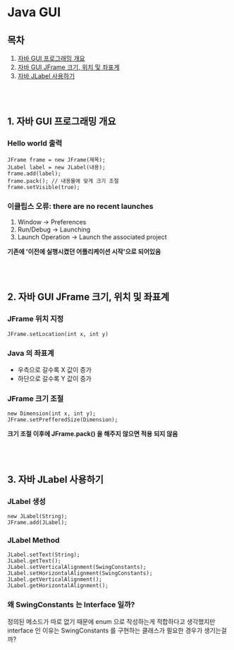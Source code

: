 # Java GUI

## 목차  
1. <a href="#1-자바-GUI-프로그래밍-개요">자바 GUI 프로그래밍 개요</a>
2. <a href="#2-자바-GUI-JFrame-크기-위치-및-좌표계">자바 GUI JFrame 크기, 위치 및 좌표계</a>
3. <a href="#3-자바-JLabel-사용하기">자바 JLabel 사용하기</a>

<br><br>

## 1. 자바 GUI 프로그래밍 개요
### Hello world 출력
```
JFrame frame = new JFrame(제목);
JLabel label = new JLabel(내용);
frame.add(label);
frame.pack(); // 내용물에 맞게 크기 조절
frame.setVisible(true);
```
### 이클립스 오류: there are no recent launches
1. Window -> Preferences
2. Run/Debug -> Launching
3. Launch Operation -> Launch the associated project

**기존에 '이전에 실행시켰던 어플리케이션 시작'으로 되어있음**

<br><br>

## 2. 자바 GUI JFrame 크기, 위치 및 좌표계
### JFrame 위치 지정
```
JFrame.setLocation(int x, int y)
```
### Java 의 좌표계
* 우측으로 갈수록 X 값이 증가
* 하단으로 갈수록 Y 값이 증가

### JFrame 크기 조절
```
new Dimension(int x, int y);
JFrame.setPrefferedSize(Dimension);
```
**크기 조절 이후에 JFrame.pack() 을 해주지 않으면 적용 되지 않음**

<br><br>

## 3. 자바 JLabel 사용하기
### JLabel 생성
```
new JLabel(String);
JFrame.add(JLabel);
```

### JLabel Method
```
JLabel.setText(String);
JLabel.getText();
JLabel.setVerticalAlignment(SwingConstants);
JLabel.setHorizontalAlignment(SwingConstants);
JLabel.getVerticalAlignment();
JLabel.getHorizontalAlignment();
```

### 왜 SwingConstants 는 Interface 일까?
정의된 메소드가 따로 없기 때문에 enum 으로 작성하는게 적합하다고 생각했지만 interface 인 이유는 SwingConstants 를 구현하는 클래스가 필요한 경우가 생기는걸까?
